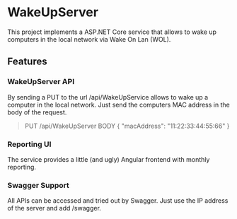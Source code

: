 # WakeUpServer
This project implements a ASP.NET Core service that allows to wake up computers in the local network via Wake On Lan (WOL).

## Features

### WakeUpServer API
By sending a PUT to the url /api/WakeUpService allows to wake up a computer in the local network.
Just send the computers MAC address in the body of the request.

> PUT /api/WakeUpServer
> BODY
> { 
>    "macAddress": "11:22:33:44:55:66"
> }

### Reporting UI
The service provides a little (and ugly) Angular frontend with monthly reporting.

### Swagger Support
All APIs can be accessed and tried out by Swagger. Just use the IP address of the server and add /swagger.